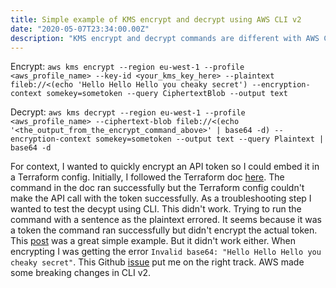 ```yaml
---
title: Simple example of KMS encrypt and decrypt using AWS CLI v2
date: "2020-05-07T23:34:00.00Z"
description: "KMS encrypt and decrypt commands are different with AWS CLI v2"
---
```


Encrypt:
`aws kms encrypt --region eu-west-1 --profile <aws_profile_name> --key-id <your_kms_key_here> --plaintext fileb://<(echo 'Hello Hello Hello you cheaky secret') --encryption-context somekey=sometoken --query CiphertextBlob --output text` 

Decrypt:
`aws kms decrypt --region eu-west-1 --profile <aws_profile_name> --ciphertext-blob fileb://<(echo '<the_output_from_the_encrypt_command_above>' | base64 -d) --encryption-context somekey=sometoken --output text --query Plaintext | base64 -d`


For context, I wanted to quickly encrypt an API token so I could embed it in a Terraform config. Initially, I followed the Terraform doc [here](https://www.terraform.io/docs/providers/aws/d/kms_secrets.html). The command in the doc ran successfully but the Terraform config couldn't make the API call with the token successfully. As a troubleshooting step I wanted to test the decypt using CLI. This didn't work. Trying to run the command with a sentence as the plaintext errored. It seems because it was a token the command ran successfully but didn't encrypt the actual token. This [post](https://random.ac/cess/2017/02/04/simple-aws-cli-kms-encrypt-decrypt-example/) was a great simple example. But it didn't work either. When encrypting I was getting the error `Invalid base64: "Hello Hello Hello you cheaky secret"`. This Github [issue](https://github.com/aws/aws-cli/issues/4994) put me on the right track. AWS made some breaking changes in CLI v2.